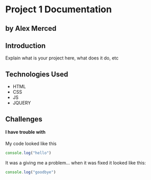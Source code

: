 # Project 1 Documentation
## by Alex Merced


## Introduction

Explain what is your project here, what does it do, etc

## Technologies Used

- HTML
- CSS
- JS
- JQUERY

## Challenges

#### I have trouble with 

My code looked like this

```js
console.log("hello")
```

It was a giving me a problem... when it was fixed it looked like this:

```js
console.log("goodbye")
````